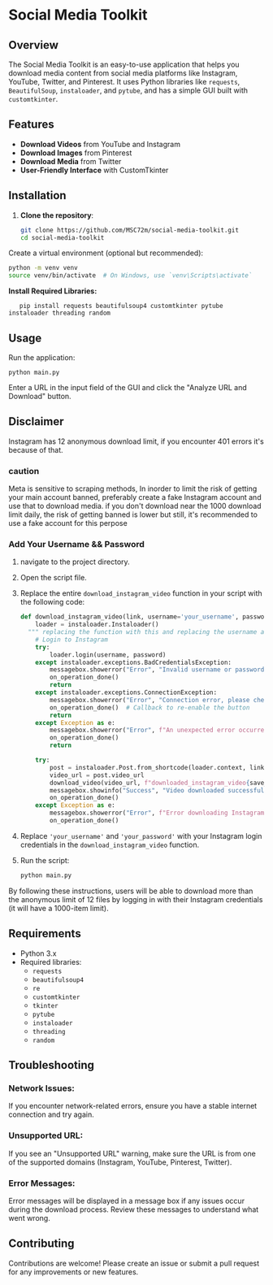 # Social Media Toolkit

## Overview

The Social Media Toolkit is an easy-to-use application that helps you download media content from social media platforms like Instagram, YouTube, Twitter, and Pinterest. It uses Python libraries like `requests`, `BeautifulSoup`, `instaloader`, and `pytube`, and has a simple GUI built with `customtkinter`.

## Features

- **Download Videos** from YouTube and Instagram
- **Download Images** from Pinterest
- **Download Media** from Twitter
- **User-Friendly Interface** with CustomTkinter

## Installation

1. **Clone the repository**:
   ```sh
   git clone https://github.com/MSC72m/social-media-toolkit.git
   cd social-media-toolkit
   ```
Create a virtual environment (optional but recommended):

```sh
python -m venv venv
source venv/bin/activate  # On Windows, use `venv\Scripts\activate`
```
**Install Required Libraries:**
```
   pip install requests beautifulsoup4 customtkinter pytube instaloader threading random
```
## Usage
Run the application:
```
python main.py
```
Enter a URL in the input field of the GUI and click the "Analyze URL and Download" button.


## Disclaimer
 Instagram has 12 anonymous download limit, if you encounter 401 errors it's because of that.
 ### caution
   Meta is sensitive to scraping methods, In inorder to limit the risk of getting your main account banned, preferably create a fake Instagram account and use that to download media. if you don't download near the 1000 download limit daily, the risk of getting banned is lower but still, it's recommended to use a fake account for this perpose
### Add Your Username && Password

1. navigate to the project directory.
2. Open the script file.
3. Replace the entire `download_instagram_video` function in your script with the following code:

    ```python
    def download_instagram_video(link, username='your_username', password='your_password'):
        loader = instaloader.Instaloader()
      """ replacing the function with this and replacing the username and password you won't have 401 error and 12 item rate limit will be lifted to 1000 """
        # Login to Instagram
        try:
            loader.login(username, password)
        except instaloader.exceptions.BadCredentialsException:
            messagebox.showerror("Error", "Invalid username or password.")
            on_operation_done() 
            return
        except instaloader.exceptions.ConnectionException:
            messagebox.showerror("Error", "Connection error, please check your internet connection.")
            on_operation_done()  # Callback to re-enable the button
            return
        except Exception as e:
            messagebox.showerror("Error", f"An unexpected error occurred: {e}")
            on_operation_done()  
            return

        try:
            post = instaloader.Post.from_shortcode(loader.context, link.split('/')[-2])
            video_url = post.video_url
            download_video(video_url, f"downloaded_instagram_video{save_path}.mp4")
            messagebox.showinfo("Success", "Video downloaded successfully.")
            on_operation_done() 
        except Exception as e:
            messagebox.showerror("Error", f"Error downloading Instagram video: {e}")
            on_operation_done() 
    ```

4. Replace `'your_username'` and `'your_password'` with your Instagram login credentials in the `download_instagram_video` function.
5. Run the script:
    ```bash
    python main.py
    ```

By following these instructions, users will be able to download more than the anonymous limit of 12 files by logging in with their Instagram credentials (it will have a 1000-item limit).

## Requirements

- Python 3.x
- Required libraries:
  - `requests`
  - `beautifulsoup4`
  - `re`
  - `customtkinter`
  - `tkinter`
  - `pytube`
  - `instaloader`
  - `threading`
  - `random`

## Troubleshooting

### Network Issues:
If you encounter network-related errors, ensure you have a stable internet connection and try again.

### Unsupported URL:
If you see an "Unsupported URL" warning, make sure the URL is from one of the supported domains (Instagram, YouTube, Pinterest, Twitter).

### Error Messages:
Error messages will be displayed in a message box if any issues occur during the download process. Review these messages to understand what went wrong.

## Contributing
Contributions are welcome! Please create an issue or submit a pull request for any improvements or new features.
